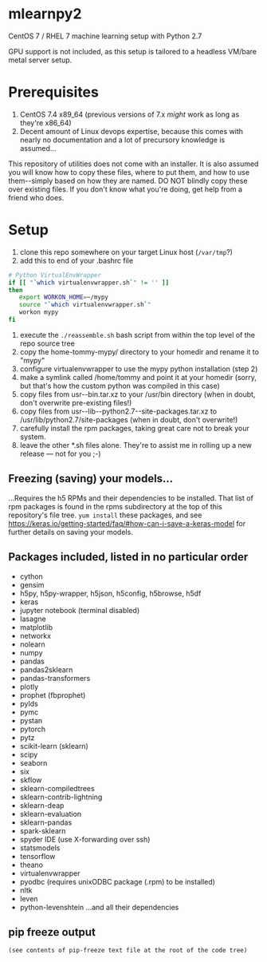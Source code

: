 # mlearnpy2
CentOS 7 / RHEL 7 machine learning setup with Python 2.7

GPU support is not included, as this setup is tailored to a headless VM/bare metal server setup.

# Prerequisites
1. CentOS 7.4 x89_64 (previous versions of 7.x _*might*_ work as long as they're x86_64)
1. Decent amount of Linux devops expertise, because this comes with nearly no documentation and a lot of precursory knowledge is assumed...

This repository of utilities does not come with an installer.  It is also assumed you will know how to copy these files, where to put them, and how to use them--simply based on how they are named.  DO NOT blindly copy these over existing files.  If you don't know what you're doing, get help from a friend who does.

# Setup
1. clone this repo somewhere on your target Linux host (`/var/tmp`?)
1. add this to end of your .bashrc file
```bash
# Python VirtualEnvWrapper
if [[ "`which virtualenvwrapper.sh`" != '' ]]
then
   export WORKON_HOME=~/mypy
   source "`which virtualenvwrapper.sh`"
   workon mypy
fi
```
1. execute the `./reassemble.sh` bash script from within the top level of the repo source tree
1. copy the home-tommy-mypy/ directory to your homedir and rename it to "mypy"
1. configure virtualenvwrapper to use the mypy python installation (step 2)
1. make a symlink called /home/tommy and point it at your homedir (sorry, but that's how the custom python was compiled in this case)
1. copy files from usr--bin.tar.xz to your /usr/bin directory (when in doubt, don't overwrite pre-existing files!)
1. copy files from usr--lib--python2.7--site-packages.tar.xz to /usr/lib/python2.7/site-packages (when in doubt, don't overwrite!)
1. carefully install the rpm packages, taking great care not to break your system.
1. leave the other \*.sh files alone.  They're to assist me in rolling up a new release — not for you ;-)

## Freezing (saving) your models...
...Requires the h5 RPMs and their dependencies to be installed.  That list of rpm packages is found in the rpms subdirectory at the top of this repository's file tree.  `yum install` these packages, and see https://keras.io/getting-started/faq/#how-can-i-save-a-keras-model for further details on saving your models.

## Packages included, listed in no particular order
- cython
- gensim
- h5py, h5py-wrapper, h5json, h5config, h5browse, h5df
- keras
- jupyter notebook (terminal disabled)
- lasagne
- matplotlib
- networkx
- nolearn
- numpy
- pandas
- pandas2sklearn
- pandas-transformers
- plotly
- prophet (fbprophet)
- pylds
- pymc
- pystan
- pytorch
- pytz
- scikit-learn (sklearn)
- scipy
- seaborn
- six
- skflow
- sklearn-compiledtrees
- sklearn-contrib-lightning
- sklearn-deap
- sklearn-evaluation
- sklearn-pandas
- spark-sklearn
- spyder IDE (use X-forwarding over ssh)
- statsmodels
- tensorflow
- theano
- virtualenvwrapper
- pyodbc (requires unixODBC package (.rpm) to be installed)
- nltk
- leven
- python-levenshtein
...and all their dependencies

## pip freeze output
```
(see contents of pip-freeze text file at the root of the code tree)
```
